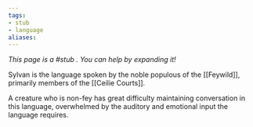 ```yaml
---
tags: 
- stub
- language
aliases:
---
```


*This page is a #stub . You can help by expanding it!*

Sylvan is the language spoken by the noble populous of the [[Feywild]], primarily members of the [[Ceilie Courts]].

A creature who is non-fey has great difficulty maintaining conversation in this language, overwhelmed by the auditory and emotional input the language requires.